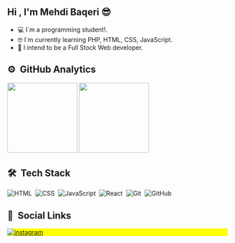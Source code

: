 
 ## Hi , I'm Mehdi Baqeri 😎
 - 💻 I´m a programming student!.
 - 🤓 I´m currently  learning PHP, HTML, CSS, JavaScript.
 - 🎯 I intend to be a Full Stock Web developer.
## ⚙️ &nbsp;GitHub Analytics

<div align="left">
  <img height="160" src="https://github-readme-stats.vercel.app/api?username=mahdi2000bm&show_icons=true&theme=vision-friendly-dark" > 
  <img height="160" src="https://github-readme-stats.vercel.app/api/top-langs/?username=mahdi2000bm&layout=compact&lang&theme=vision-friendly-dark" >
</div>

## 🛠 &nbsp;Tech Stack

![HTML](https://img.shields.io/badge/-HTML-05122A?style=flat&logo=HTML5)&nbsp;
![CSS](https://img.shields.io/badge/-CSS-05122A?style=flat&logo=CSS3&logoColor=1572B6)&nbsp;
![JavaScript](https://img.shields.io/badge/-JavaScript-05122A?style=flat&logo=javascript)&nbsp;
![React](https://img.shields.io/badge/-React-05122A?style=flat&logo=wordpress)&nbsp;
![Git](https://img.shields.io/badge/-Git-05122A?style=flat&logo=git)&nbsp;
![GitHub](https://img.shields.io/badge/-GitHub-05122A?style=flat&logo=github)&nbsp;


##  💬 &nbsp;Social Links

<p align="left" style="background:yellow">
  <a href="https://www.instagram.com/mhdibaqri" target="_blank">
   <img align="center" src="https://img.shields.io/badge/-dutra_g07-05122A?style=flat&logo=instagram" alt="instagram"/>
  </a>
</p>


